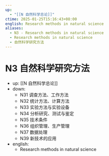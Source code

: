 ```yaml
---
up:
  - "[[N 自然科学总论]]"
ctime: 2025-01-25T15:16:43+08:00
english: Research methods in natural science
aliases:
  - N3 - Research methods in natural science
  - Research methods in natural science
  - 自然科学研究方法
---
```


# N3 自然科学研究方法

- up: [[N 自然科学总论]]
- down:
	- N31 调查方法、工作方法
	- N32 统计方法、计算方法
	- N33 实验方法与实验设备
	- N34 分析研究、测试与鉴定
	- N35 技术条件
	- N36 组织管理、生产管理
	- N37 数据处理
	- N39 新技术的应用
- english:
	- Research methods in natural science
